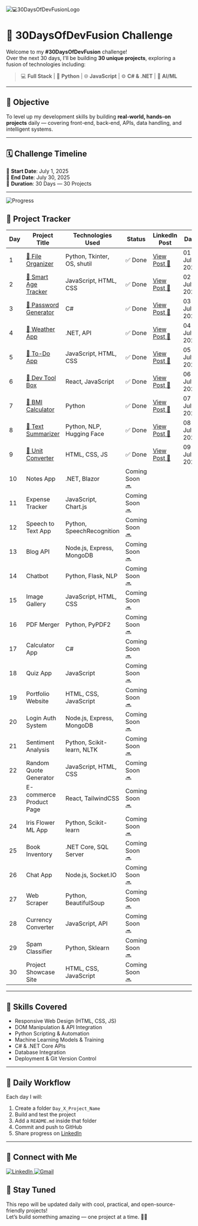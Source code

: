![💻30DaysOfDevFusionLogo](https://github.com/user-attachments/assets/141b6c8d-cf49-41ab-ac9d-98ce6e25a6f1)
# 🚀 30DaysOfDevFusion Challenge

Welcome to my **#30DaysOfDevFusion** challenge!  
Over the next 30 days, I'll be building **30 unique projects**, exploring a fusion of technologies including:

> 💻 **Full Stack** | 🐍 **Python** | 🌐 **JavaScript** | ⚙️ **C# & .NET** | 🤖 **AI/ML**

---

## 🎯 Objective

To level up my development skills by building **real-world, hands-on projects** daily — covering front-end, back-end, APIs, data handling, and intelligent systems.

---

## 🗓️ Challenge Timeline

📅 **Start Date**: July 1, 2025  
📅 **End Date**: July 30, 2025  
🏁 **Duration**: 30 Days — 30 Projects

---
![Progress](https://img.shields.io/badge/Progress-8%2F30-brightgreen)

## 📂 Project Tracker

| Day | Project Title | Technologies Used | Status | LinkedIn Post | Date | Day |
|-----|----------------------------|----------------------------------|------------------|----------------|-------------|------------|
| 1   | [📁 File Organizer](./Day_1_File_Organizer) | Python, Tkinter, OS, shutil | ✅ Done | [View Post 🔗](https://www.linkedin.com/posts/vuppaladhadium-sai-samarth-saketh-036679201_30daysofdevfusion-python-tkinter-activity-7345855693108690944-xASb?utm_source=share&utm_medium=member_desktop&rcm=ACoAADOIy-oB5VvUIX7e3yGzeHJf-_xkXM2ZAqA) | 01 July 2025 | Tuesday |
| 2   | [📁 Smart Age Tracker](./Day_2_Age_Tracker) | JavaScript, HTML, CSS | ✅ Done | [View Post 🔗](https://www.linkedin.com/posts/vuppaladhadium-sai-samarth-saketh-036679201_30daysofdevfusion-javascript-webdevelopment-activity-7346235877301395456-_70z?utm_source=share&utm_medium=member_desktop&rcm=ACoAADOIy-oB5VvUIX7e3yGzeHJf-_xkXM2ZAqA) | 02 July 2025 | Wednesday |
| 3   | [📁 Password Generator](./Day_3_Password_Generator) | C# | ✅ Done | [View Post 🔗](https://www.linkedin.com/posts/vuppaladhadium-sai-samarth-saketh-036679201_30daysofdevfusion-devfusion-day3-activity-7346623403207905283-2GcA?utm_source=share&utm_medium=member_desktop&rcm=ACoAADOIy-oB5VvUIX7e3yGzeHJf-_xkXM2ZAqA) | 03 July 2025 | Thursday |
| 4   | [📁 Weather App](./Day_4_Weather_App) | .NET, API | ✅ Done | [View Post 🔗](https://www.linkedin.com/posts/vuppaladhadium-sai-samarth-saketh-036679201_30daysofdevfusion-dotnet-weatherapp-activity-7347169235334287361-M-m-?utm_source=share&utm_medium=member_desktop&rcm=ACoAADOIy-oB5VvUIX7e3yGzeHJf-_xkXM2ZAqA) | 04 July 2025 | Friday |
| 5   | [📁 To-Do App](./Day_5_To_Do_App) | JavaScript, HTML, CSS | ✅ Done |[View Post 🔗](https://www.linkedin.com/posts/vuppaladhadium-sai-samarth-saketh-036679201_30daysofdevfusion-devfusion-day5-activity-7347319652823273472-1vhp?utm_source=share&utm_medium=member_desktop&rcm=ACoAADOIy-oB5VvUIX7e3yGzeHJf-_xkXM2ZAqA) |05 July 2025  |Saturday |
| 6   | [📁 Dev Tool Box](./Day_6_Dev_Tool_Box) | React, JavaScript | ✅ Done |[View Post 🔗](https://www.linkedin.com/posts/vuppaladhadium-sai-samarth-saketh-036679201_30daysofdevfusion-devfusion-day6-activity-7347709090040582145-FhXr?utm_source=share&utm_medium=member_desktop&rcm=ACoAADOIy-oB5VvUIX7e3yGzeHJf-_xkXM2ZAqA) |06 July 2025 |Sunday |
| 7   |[📁 BMI Calculator](./Day_7_BMI_Calculator) | Python | ✅ Done |[View Post 🔗](https://www.linkedin.com/posts/vuppaladhadium-sai-samarth-saketh-036679201_30daysofdevfusion-python-bmicalculator-activity-7348037130608132096-yU7A?utm_source=share&utm_medium=member_desktop&rcm=ACoAADOIy-oB5VvUIX7e3yGzeHJf-_xkXM2ZAqA) |07 July 2025 |Monday |
| 8   | [📁 Text Summarizer](./Day_8_Text_Summarizer) | Python, NLP, Hugging Face |  ✅ Done |[View Post 🔗](https://www.linkedin.com/posts/vuppaladhadium-sai-samarth-saketh-036679201_30daysofdevfusion-python-nlp-activity-7348380809835270146-1bx7?utm_source=share&utm_medium=member_desktop&rcm=ACoAADOIy-oB5VvUIX7e3yGzeHJf-_xkXM2ZAqA) |08 July 2025 |Tuesday |
| 9   | [📁 Unit Converter](./Day_9_Unit_Converter) |HTML, CSS, JS | ✅ Done |[View Post 🔗](https://www.linkedin.com/posts/vuppaladhadium-sai-samarth-saketh-036679201_30daysofdevfusion-javascript-webdevelopment-activity-7348781598797897728-FcFv?utm_source=share&utm_medium=member_desktop&rcm=ACoAADOIy-oB5VvUIX7e3yGzeHJf-_xkXM2ZAqA) |09 July 2025 |Wednesday |
| 10  | Notes App | .NET, Blazor | Coming Soon 🔜 | | | |
| 11  | Expense Tracker | JavaScript, Chart.js | Coming Soon 🔜 | | | |
| 12  | Speech to Text App | Python, SpeechRecognition | Coming Soon 🔜 | | | |
| 13  | Blog API | Node.js, Express, MongoDB | Coming Soon 🔜 | | | |
| 14  | Chatbot | Python, Flask, NLP | Coming Soon 🔜 | | | |
| 15  | Image Gallery | JavaScript, HTML, CSS | Coming Soon 🔜 | | | |
| 16  | PDF Merger | Python, PyPDF2 | Coming Soon 🔜 | | | |
| 17  | Calculator App | C# | Coming Soon 🔜 | | | |
| 18  | Quiz App | JavaScript | Coming Soon 🔜 | | | |
| 19  | Portfolio Website | HTML, CSS, JavaScript | Coming Soon 🔜 | | | |
| 20  | Login Auth System | Node.js, Express, MongoDB | Coming Soon 🔜 | | | |
| 21  | Sentiment Analysis | Python, Scikit-learn, NLTK | Coming Soon 🔜 | | | |
| 22  | Random Quote Generator | JavaScript, HTML, CSS | Coming Soon 🔜 | | | |
| 23  | E-commerce Product Page | React, TailwindCSS | Coming Soon 🔜 | | | |
| 24  | Iris Flower ML App | Python, Scikit-learn | Coming Soon 🔜 | | | |
| 25  | Book Inventory | .NET Core, SQL Server | Coming Soon 🔜 | | | |
| 26  | Chat App | Node.js, Socket.IO | Coming Soon 🔜 | | | |
| 27  | Web Scraper | Python, BeautifulSoup | Coming Soon 🔜 | | | |
| 28  | Currency Converter | JavaScript, API | Coming Soon 🔜 | | | |
| 29  | Spam Classifier | Python, Sklearn | Coming Soon 🔜 | | | |
| 30  | Project Showcase Site | HTML, CSS, JavaScript | Coming Soon 🔜 | | | |





---

## 💼 Skills Covered

-  Responsive Web Design (HTML, CSS, JS)
-  DOM Manipulation & API Integration
-  Python Scripting & Automation
-  Machine Learning Models & Training
-  C# & .NET Core APIs
-  Database Integration
-  Deployment & Git Version Control

---

## 🧠 Daily Workflow

Each day I will:
1. Create a folder `Day_X_Project_Name`
2. Build and test the project
3. Add a `README.md` inside that folder
4. Commit and push to GitHub
5. Share progress on [LinkedIn](https://www.linkedin.com/in/vuppaladhadium-sai-samarth-saketh-036679201/)

---

## 📌 Connect with Me

<p align="left">
  <a href="https://www.linkedin.com/in/vuppaladhadium-sai-samarth-saketh-036679201/" target="_blank">
    <img src="https://img.shields.io/badge/LinkedIn-%230077B5.svg?style=for-the-badge&logo=linkedin&logoColor=white" alt="LinkedIn">
  </a>
  <a href="mailto:samarthsaketh@outlook.com" target="_blank">
    <img src="https://img.shields.io/badge/Gmail-D14836?style=for-the-badge&logo=gmail&logoColor=white" alt="Gmail">
  </a>
</p>


## 🏁 Stay Tuned

This repo will be updated daily with cool, practical, and open-source-friendly projects!  
Let’s build something amazing — one project at a time. 💪🔥


